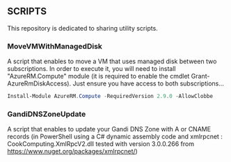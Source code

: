 ## SCRIPTS ##

This repository is dedicated to sharing utility scripts.

### MoveVMWithManagedDisk ###

A script that enables to move a VM that uses managed disk between two subscriptions.
In order to execute it, you will need to install "AzureRM.Compute" module (it is required to enable the cmdlet Grant-AzureRmDiskAccess). Just ensure you have access to both subscriptions...
 
``` PowerShell
Install-Module AzureRM.Compute -RequiredVersion 2.9.0 -AllowClobbe
```

### GandiDNSZoneUpdate ###

A script that enables to update your Gandi DNS Zone with A or CNAME records (in PowerShell using a C# dynamic assembly code and xmlrpcnet : CookComputing.XmlRpcV2.dll tested with version 3.0.0.266 from https://www.nuget.org/packages/xmlrpcnet/)